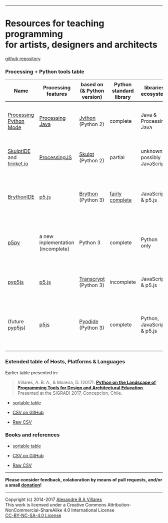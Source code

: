 ----

# Resources for teaching programming</br>for artists, designers and architects
[github repository](https://github.com/villares/Resources-for-teaching-programming/)


### Processing + Python tools table


| Name | Processing features | based on (& Python version) | Python standard library | libraries ecosystem | main features | main limitations |
| --- | --- | --- | --- | --- | --- | --- |
[Processing Python Mode](https://py.processing.org) | [Processing Java](https://processing.org) | [Jython](https://www.jython.org/) (Python 2) | complete | Java & Processing Java | available inside Processing IDE, very Processing compatible | no web deployment, no modern Python libs |
[SkulptIDE](http://esperanc.github.io/skulptIde/pages.html) and [trinket.io](https://trinket.io/processing) | [ProcessingJS](http://processingjs.org/) | [Skulpt](http://skulpt.org/) (Python 2) | partial | unknown, possibly JavaScript |  very nice web IDE, browser based sketches | ProcessingJS is defunct; not extensible
[BrythonIDE](https://esperanc.github.io/brythonide/) | [p5.js](https://p5js.org/) | [Brython](https://brython.info/) (Python 3) | [fairly complete](https://brython.info/static_doc/en/stdlib.html)| JavaScript & p5.js |  browser IDE, browser based sketches & very p5.js compatible | big downloads, can be slow  |
[p5py](https://github.com/p5py/p5) | a new inplementation (incomplete) |  Python 3 | complete | Python only | truly Python compatible | no web deployment, very different API from Processing, still very incomplete |
[pyp5js](https://github.com/berinhard/pyp5js) | [p5.js](https://p5js.org/) | [Transcrypt](https://transcrypt.org/documentation) (Python 3) | incomplete | JavaScript & p5.js |  browser based sketches! very p5js compatible| JS libraries only, command line interface |
(future pyp5js) | [p5js](https://p5js.org/) | [Pyodide](https://luxapodular.github.io/Py5.js/) (Python 3) | complete | Python, JavaScript & p5.js |  browser based sketches! very p5.js compatible & very Python compatible | (not ready yet) |


### Extended table of Hosts, Platforms & Languages

Earlier table presented in:

> Villares, A. B. A., & Moreira, D. (2017). [**Python on the Landscape of Programming Tools for Design and Architectural Education**](https://villares.github.io/mestrado/VILLARES_MOREIRA_SIGRADI_2017). Presented at the SIGRADI 2017, Concepcíon, Chile.

* [sortable table](http://villares.github.io/csv-to-html-table/host-platforms-and-languages)

* [CSV on GitHub](https://github.com/villares/Resources-for-teaching-programming/blob/master/I%20-%20Host%20platforms%20%26%20languages.csv)

* [Raw CSV](https://raw.githubusercontent.com/villares/Resources-for-teaching-programming/master/I%20-%20Host%20platforms%20%26%20languages.csv)


### Books and references

* [sortable table](http://villares.github.io/csv-to-html-table/books-and-references)

* [CSV on GitHub](https://github.com/villares/Resources-for-teaching-programming/blob/master/II%20-%20Books%20%26%20References.csv)

* [Raw CSV](https://raw.githubusercontent.com/villares/Resources-for-teaching-programming/master/II%20-%20Books%20%26%20References.csv)

----

**Please consider feedback, colaboration by means of pull requests, and/or a small [donation](https://www.paypal.com/cgi-bin/webscr?cmd=_s-xclick&hosted_button_id=HCGAKACDMVNV2)!**

----

Copyright (c) 2014-2017 [Alexandre B A Villares](https://abav.lugaralgum.com)<br/>
This work is licensed under a Creative Commons Attribution-NonCommercial-ShareAlike 4.0 International License<br/>
[CC-BY-NC-SA-4.0 License](https://creativecommons.org/licenses/by-nc-sa/4.0/)
